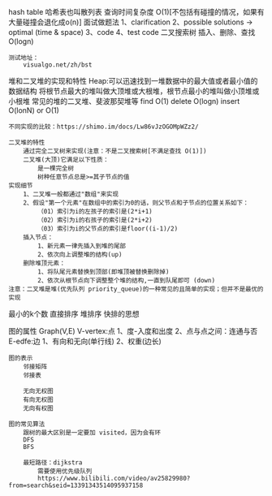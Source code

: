 hash table
    哈希表也叫散列表
    查询时间复杂度 O(1)[不包括有碰撞的情况，如果有大量碰撞会退化成o(n)]
面试做题法
    1、clarification
    2、possible solutions -> optimal (time & space)
    3、code
    4、test code
二叉搜索树
    插入、删除、查找 O(logn)

    测试地址：
        visualgo.net/zh/bst

堆和二叉堆的实现和特性
    Heap:可以迅速找到一堆数据中的最大值或者最小值的数据结构
    将根节点最大的堆叫做大顶堆或大根堆，根节点最小的堆叫做小顶堆或小根堆
    常见的堆的二叉堆、斐波那契堆等
    find O(1)
    delete O(logn)
    insert O(lonN) or O(1)

    不同实现的比较：https://shimo.im/docs/Lw86vJzOGOMpWZz2/

    二叉堆的特性
        通过完全二叉树来实现(注意：不是二叉搜索树[不满足查找 O(1)])
        二叉堆(大顶)它满足以下性质：
            是一棵完全树
            树种任意节点总是>=其子节点的值
    实现细节
        1、二叉堆一般都通过"数组"来实现
        2、假设"第一个元素"在数组中的索引为0的话，则父节点和子节点的位置关系如下：
            （01）索引为i的左孩子的索引是(2*i+1)
            （02）索引为i的右孩子的索引是(2*i+2)
            （03）索引为i的父节点的索引是floor((i-1)/2)
        插入节点：
            1、新元素一律先插入到堆的尾部
            2、依次向上调整堆的结构(up)
        删除堆顶元素：
            1、将队尾元素替换到顶部(即堆顶被替换删除掉)
            2、依次从根节点向下调整整个堆的结构,一直到队尾即可 (down)
    注意：二叉堆是堆(优先队列 priority_queue)的一种常见的且简单的实现；但并不是最优的实现

最小的k个数
    直接排序
    堆排序
    快排的思想

图的属性
    Graph(V,E)
    V-vertex:点
        1、度-入度和出度
        2、点与点之间：连通与否
    E-edfe:边
        1、有向和无向(单行线)
        2、权重(边长)

    图的表示
        邻接矩阵
        邻接表

        无向无权图
        有向无权图
        无向有权图

    图的常见算法
        跟树的最大区别是一定要加 visited，因为会有环
        DFS
        BFS

        最短路径：dijkstra
            需要使用优先级队列
            https://www.bilibili.com/video/av25829980?from=search&seid=13391343514095937158
